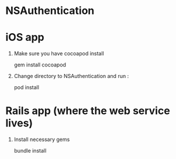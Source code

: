 NSAuthentication
================

# iOS app 

1. Make sure you have cocoapod install 

    gem install cocoapod 
    

2. Change directory to NSAuthentication and run : 

    pod install 
    
    
    
    
# Rails app (where the web service lives) 

1. Install necessary gems 

    bundle install 
